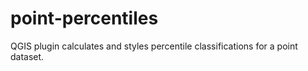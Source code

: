 # point-percentiles
QGIS plugin calculates and styles percentile classifications for a point dataset.
